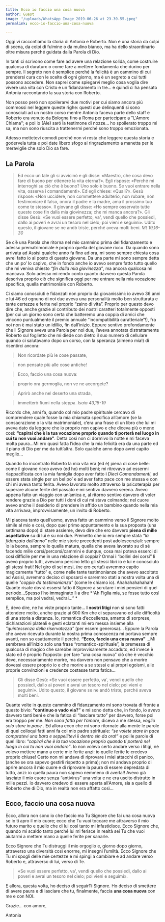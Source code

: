 ```yaml
---
title: Ecco io faccio una cosa nuova
author: Guest
image: "/uploads/WhatsApp Image 2019-06-26 at 23.39.55.jpeg"
permalink: ecco-io-faccio-una-cosa-nuova

---
```

Oggi vi raccontiamo la storia di Antonia e Roberto. Non è una storia da colpi di scena, da colpi di fulmine o da mulino bianco, ma ha dello straordinario oltre misura perché guidata dalla Parola di Dio.

In tanti ci scrivono come fare ad avere una relazione solida, come costruire qualcosa di duraturo o come fare a mettere fondamenta che durino per sempre. Il segreto non è semplice perché la felicitá è un cammino di cui prendersi cura con le scelte di ogni giorno, ma è un segreto a cui tutti possono accedere. Non saprei come spiegarvi meglio cosa voglia dire vivere una vita con Cristo e un fidanzamento in tre… e quindi ci ha pensato Antonia raccontando la sua storia con Roberto.

Non posso peró non spoilerarvi due motivi per cui siamo ancora piú commossi nel leggere queste righe: questi due delinquenti si sono conosciuti ad un nostro corso mentre Antonia faceva parte dello staff e Roberto era venuto da Bologna fino a Roma per partecipare a "L'Amore Chiama"; e poi io (Ale) saró la testimone di nozze… ho spoilerato troppo mi sa, ma non sono riuscita a trattenermi perché sono troppo emozionata.

Adesso mettetevi comodi perché non vi resta che leggere questa storia e godervela tutta e poi date libero sfogo al ringraziamento a manetta per le meraviglie che solo Dio sa fare.


## La Parola 


>Ed ecco un tale gli si avvicinò e gli disse: «Maestro, che cosa devo fare di buono per ottenere la vita eterna?». Egli rispose: «Perché mi interroghi su ciò che è buono? Uno solo è buono. Se vuoi entrare nella vita, osserva i comandamenti». Ed egli chiese: «Quali?». Gesù rispose: «Non uccidere, non commettere adulterio, non rubare, non testimoniare il falso, onora il padre e la madre, ama il prossimo tuo come te stesso». Il giovane gli disse: «Ho sempre osservato tutte queste cose fin dalla mia giovinezza; che mi manca ancora?». Gli disse Gesù: «Se vuoi essere perfetto, va', vendi quello che possiedi, dallo ai poveri e avrai un tesoro nel cielo; poi vieni e seguimi». Udito questo, il giovane se ne andò triste, perché aveva molti beni.<cite> Mt 19,16-30 </cite>

Se c’è una Parola che ritorna nel mio cammino prima del fidanzamento e adesso prematrimoniale è proprio quella del giovane ricco. Da quando sono arrivata ad Assisi qualche anno fa fino ad ora, mi sono sempre chiesta cosa avrei fatto io al posto di questo giovane. Da una parte mi sono sempre detta che un po’ lo capivo, che in fondo anche io avevo sempre fatto tutto quello che mi veniva chiesto *“fin dalla mia giovinezza”*, ma ancora qualcosa mi mancava. Solo adesso mi rendo conto quanto davvero questa Parola descriva proprio ciò che significa oggi per me entrare nella mia vocazione specifica, quella matrimoniale con Roberto. 

Ci siamo conosciuti e fidanzati non proprio da giovanissimi: io avevo 36 anni e lui 46 ed ognuno di noi due aveva una personalità molto ben strutturata e tante certezze e ferite nel proprio “zaino di vita”. Proprio per questo devo dire che, anche grazie al contributo dei nostri caratteri totalmente opposti (per cui un giorno sono certa che batteremo una coppia di amici che vincono puntualmente il premio annuale “incompatibilità caratteriale”!), fra noi non è mai stato un idillio, fin dall’inizio. Eppure sentivo profondamente che il Signore aveva una Parola per noi due, l’aveva annotata distrattamente Roberto sul foglietto che mi diede con dietro il suo numero di cellulare quando ci salutavamo dopo un corso, con la speranza (almeno mia!) di risentirci ancora: 

>Non ricordate più le cose passate,

>non pensate più alle cose antiche!

>Ecco, faccio una cosa nuova:

>proprio ora germoglia, non ve ne accorgete?

>Aprirò anche nel deserto una strada,

>immetterò fiumi nella steppa.<cite> Isaia 43,18-19 </cite>


Ricordo che, anni fa, quando col mio padre spirituale cercavo di comprendere quale fosse la mia chiamata specifica all’amore (se la consacrazione o la vita matrimoniale), c’era una frase di un libro che lui mi aveva dato da leggere che io proprio non capivo e che diceva più o meno così: **“capirai che è la tua vocazione proprio quando ti porterà nel luogo in cui tu non vuoi andare”**. Detta così non ci dormivo la notte e mi faceva molta paura…Mi ero quasi fatta l’idea che la mia felicità era da una parte ed il piano di Dio per me da tutt’altra. Solo qualche anno dopo avrei capito meglio…

Quando ho incontrato Roberto la mia vita era (ed è) piena di cose belle: come il giovane ricco avevo (ed ho) molti beni; mi ritrovavo ad essermi riappacificata con la mia famiglia dopo aver fatto i *Dieci Comandamenti*, ad essere stata single per un bel po’ e ad aver fatto pace con me stessa e con chi mi aveva tanto ferita. Avevo lavorato molto attraverso la psicoterapia per superare alcune ferite del passato e mi sentivo davvero serena. Avevo appena fatto un viaggio con un’amica e, al ritorno sentivo davvero di voler rendere grazie a Dio per tutti i doni di cui mi stava colmando; nel cuore avevo anche il desiderio di prendere in affido un bambino quando nella mia vita arrivava, improvvisamente, un invito di Roberto.

Mi piaceva tanto quell’uomo, aveva fatto un cammino verso il Signore molto simile al mio e così, dopo quel primo appuntamento e la sua proposta (una settimana dopo) di stare assieme, devo dire che ero davvero **piena di mille aspettative** su di lui e su noi due. Premetto che io ero sempre stata *“la fidanzata dell’anno”* nelle mie storie precedenti post adolescenziali: sempre io la buona, sempre io quella matura, quella che aveva lavorato su di sé facendo mille corsi/percorsi/cammini e dunque, cosa mai poteva esserci di così difficile per me in una relazione di coppia? Ormai i “bollini dei corsi” li avevo proprio tutti, avevamo persino letto gli stessi libri io e lui e conosciuto gli stessi frati! Nel giro di sei mesi, (ne ero certa!) avremmo capito magicamente “tutto” e, come nelle tante testimonianze che avevo ascoltato ad Assisi, avremmo deciso di sposarci e saremmo stati a nostra volta una di quelle *"coppie da testimonianza”* (come le chiamo io). Ahahahahahahah! Quante risate dovrà essersi fatto il Signore a scrutare i miei pensieri di quel periodo…Spesso l’ho immaginato lì a dire *“Ah Figlia mia, se fosse tutto così semplice, ma poi vedrai, vedrai...” *

E, devo dire, ne ho viste proprio tante… **I nostri litigi** non si sono fatti attendere molto, anche grazie ai 600 Km che ci separavano ed alle difficoltà di una storia a distanza. Io, romantica d’eccellenza, amante di sorprese, dichiarazioni plateali e gesti eclatanti mi ero messa insieme alla *“quintessenza della riservatezza”* (per essere generosa)… Eppure la Parola che avevo ricevuto durante la nostra prima conoscenza mi portava sempre avanti, non so esattamente il perché. **“Ecco, faccio una cosa nuova”** …Mi sembrava all’inizio solo una frase “romantico-spirituale”, la premessa di qualcosa di magico che sarebbe improvvisamente accaduto, ed invece è stato ed è proprio l’opposto: per fare  “una cosa nuova” ciò che è vecchio deve, necessariamente morire, ma davvero non pensavo che a morire dovessi essere proprio io e che morire a se stessi e ai propri egoismi, alle proprie convinzioni e credenze costasse tanta fatica…


>Gli disse Gesù: «Se vuoi essere perfetto, va', vendi quello che possiedi, dallo ai poveri e avrai un tesoro nel cielo; poi vieni e seguimi». Udito questo, il giovane se ne andò triste, perché aveva molti beni.<cite></cite>

Quante volte in questo cammino di fidanzamento mi sono trovata di fronte a questo bivio: **“continuo o vado via?”** e mi sono detta che, in fondo, io avevo davvero tanti beni e che la fatica di “lasciare tutto” per davvero, forse poi era troppo per me. *Non sono fatta per l’amore*, dicevo a me stessa, *voglio solo stare in pace* . Ed allora ecco che mi sono ritornate alla mente le parole di quei colloqui fatti anni fa col mio padre spirituale: *“se volete stare in pace compratevi una bara e seppellitevi lì dentro sin da ora!”* e poi le parole di quel libro: *“capirai che è la tua vocazione proprio quando ti porterà nel luogo in cui tu non vuoi andare”*. Io non volevo certo andare verso i litigi, né volevo mettere mano a certe mie ferite anzi: io quelle ferite le credevo proprio chiuse! Certo non mi andava di riprovare i miei attacchi di panico, (anche se ora sapevo gestirli rispetto a prima); non mi andava proprio di aprire ancora il mio cuore e di riprovare la paura di essere depredata di tutto, anzi: io quella paura non sapevo nemmeno di averla!! Avevo già lasciato il mio cuore senza “antivirus” una volta e ne era uscito distrutto in mille pezzi. Io davvero credevo di essere aperta all’Amore, sia a quello di Roberto che di Dio, ma in realtà non era affatto così…

## Ecco, faccio una cosa nuova

Ecco, allora non sono io che faccio ma Tu Signore che fai una cosa nuova se io ti apro il mio cuore; ecco che Tu vuoi toccare me attraverso il mio futuro marito e quello che di lui così tanto mi infastidisce. Ecco Signore che, quando mi scaldo tanto perché lui mi ferisce in realtà sei Tu che vuoi aiutarmi a mettere mano a quelle ferite per sanarle.

Ecco Signore che Tu distruggi il mio orgoglio e, giorno dopo giorno, attraverso una diversità così enorme, mi insegni l’umiltà.
Ecco Signore che Tu mi spogli delle mie certezze e mi spingi a cambiare e ad andare verso Roberto e, attraverso di lui, verso di Te.

>«Se vuoi essere perfetto, va', vendi quello che possiedi, dallo ai poveri e avrai un tesoro nel cielo; poi vieni e seguimi».<cite></cite>

E allora, questa volta, ho deciso di seguirTi Signore. Ho deciso di smettere di avere paura e di lasciare che tu, finalmente, faccia **una cosa nuova** con me e con NOI.

Grazie… con amore,

Antonia